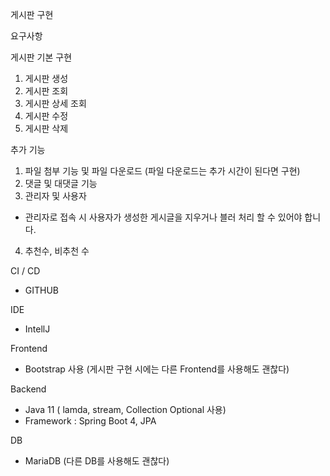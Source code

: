 게시판 구현


요구사항

게시판 기본 구현
1. 게시판 생성
2. 게시판 조회
3. 게시판 상세 조회
4. 게시판 수정
5. 게시판 삭제

추가 기능
 1. 파일 첨부 기능 및 파일 다운로드 (파일 다운로드는 추가 시간이 된다면 구현) 
 2. 댓글 및 대댓글 기능
 3. 관리자 및 사용자 
   - 관리자로 접속 시 사용자가 생성한 게시글을 지우거나 블러 처리 할 수 있어야 합니다.
 4. 추천수, 비추천 수
 
CI / CD
 - GITHUB

IDE 
 - IntellJ 

Frontend 
 - Bootstrap 사용 (게시판 구현 시에는 다른 Frontend를 사용해도 괜찮다)

Backend
 - Java 11 ( lamda, stream, Collection Optional 사용)
 - Framework : Spring Boot 4, JPA
 
DB
  - MariaDB (다른 DB를 사용해도 괜찮다)
